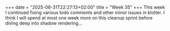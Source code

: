 +++
date = "2025-08-31T22:27:13+02:00"
title = "Week 35"
+++
This week I continued fixing various todo comments and other minor issues in klotter. I think I will spend at most one week more on this cleanup sprint before diving deep into shadow rendering...
